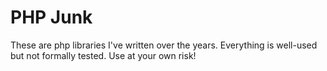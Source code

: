 PHP Junk
========

These are php libraries I've written over the years. Everything is well-used but not formally tested. Use at your own risk!

